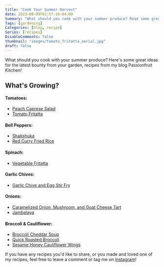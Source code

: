 ```yaml
---
title: "Cook Your Summer Harvest"
date: 2023-08-09T01:57:10-04:00
Summary: "What should you cook with your summer produce? Read some great ideas for the latest bounty from your garden."
Tags: [gardening]
Categories: [blog, recipe]
Series: [recipes]
DisableComments: false
thumbnail: "images/tomato_fritatta_aerial.jpg"
draft: false
---
```


What should you cook with your summer produce? Here's some great ideas for the latest bounty from your garden, recipes from my blog Passionfruit Kitchen!

## What's Growing?

#### Tomatoes:

- [Peach Caprese Salad](https://passionfruitkitchen.com/posts/peach-burrata-caprese-salad/)
- [Tomato Fritatta](https://passionfruitkitchen.com/posts/vegetable-fritatta/)

#### Bell Peppers:

- [Shakshuka](https://passionfruitkitchen.com/posts/ratatouille-shakshuka/)
- [Red Curry Fried Rice](https://passionfruitkitchen.com/posts/red-curry-fried-rice/)

#### Spinach:

- [Vegetable Fritatta](https://passionfruitkitchen.com/posts/vegetable-fritatta/)

#### Garlic Chives:

- [Garlic Chive and Egg Stir Fry](https://passionfruitkitchen.com/posts/garlic-chive-egg-stir-fry/)

#### Onions:

- [Caramelized Onion, Mushroom, and Goat Cheese Tart](https://passionfruitkitchen.com/posts/caramelized-onion-mushroom-goat-cheese-galette/)
- [Jambalaya](https://passionfruitkitchen.com/posts/jambalaya/)

#### Broccoli & Cauliflower:

- [Broccoli Cheddar Soup](https://passionfruitkitchen.com/posts/broccoli-cheddar-soup/)
- [Quick Roasted Broccoli](https://passionfruitkitchen.com/posts/quick-roasted-broccoli/)
- [Sesame Honey Cauliflower Wings](https://passionfruitkitchen.com/posts/sesame-honey-cauliflower-wings/)

If you have any recipes you'd like to share, or you made and loved one of my recipes, feel free to leave a comment or tag me on [Instagram](https://www.instagram.com/passionfruit_kitchen/)!